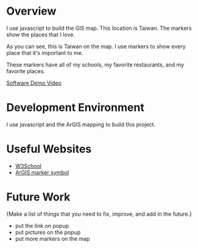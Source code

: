 # Overview

I use javascript to build the GIS map. This location is Taiwan. The markers show the places that I love.

As you can see, this is Taiwan on the map. I use markers to show every place that it's important to me. 

These markers have all of my schools, my favorite restaurants, and my favorite places.


[Software Demo Video](https://www.youtube.com/watch?v=6YEB1xsmwPk)

# Development Environment

I use javascript and the ArGIS mapping to build this project. 

# Useful Websites

* [W3School](https://www.w3schools.com/js/js_loop_forin.asp)
* [ArGIS marker symbol](https://developers.arcgis.com/javascript/latest/api-reference/esri-symbols-SimpleMarkerSymbol.html)

# Future Work

{Make a list of things that you need to fix, improve, and add in the future.}
* put the link on popup
* put pictures on the popup
* put more markers on the map